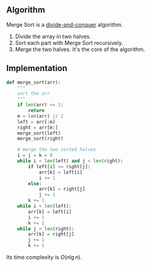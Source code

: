 ## Algorithm

Merge Sort is a [divide-and-conquer](../divide-and-conquer.md) algorithm.

1. Divide the array in two halves.
2. Sort each part with Merge Sort recursively.
3. Merge the two halves. It's the core of the algorithm.

## Implementation

```python
def merge_sort(arr):
    """
    sort the arr
    """
    if len(arr) <= 1:
        return
    m = len(arr) // 2
    left = arr[:m]
    right = arr[m:]
    merge_sort(left)
    merge_sort(right)

    # merge the two sorted halves
    i = j = k = 0
    while i < len(left) and j < len(right):
        if left[i] <= right[j]:
            arr[k] = left[i]
            i += 1
        else:
            arr[k] = right[j]
            j += 1
        k += 1
    while i < len(left):
        arr[k] = left[i]
        i += 1
        k += 1
    while j < len(right):
        arr[k] = right[j]
        j += 1
        k += 1
```

Its time complexity is $O(n\lg n)$.
